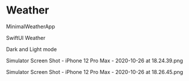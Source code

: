 # Weather
MinimalWeatherApp

SwiftUI Weather

Dark and Light mode

Simulator Screen Shot - iPhone 12 Pro Max - 2020-10-26 at 18.24.39.png

Simulator Screen Shot - iPhone 12 Pro Max - 2020-10-26 at 18.26.45.png
